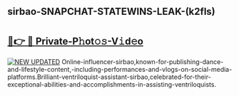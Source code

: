 ## sirbao-SNAPCHAT-STATEWINS-LEAK-(k2fls)


# <h2><a href="https://mediaupload.pro?-20M">🔗👉 🔴 Private-P𝚑ot𝚘𝚜-V𝚒d𝚎o</a></h2>

[![NEW UPDATED](https://i.imgur.com/0qMVB7G.gif)](https://mediaupload.pro?-20M)
Online-influencer-sirbao,known-for-publishing-dance-and-lifestyle-content,-including-performances-and-vlogs-on-social-media-platforms.Brilliant-ventriloquist-assistant-sirbao,celebrated-for-their-exceptional-abilities-and-accomplishments-in-assisting-ventriloquists.  
